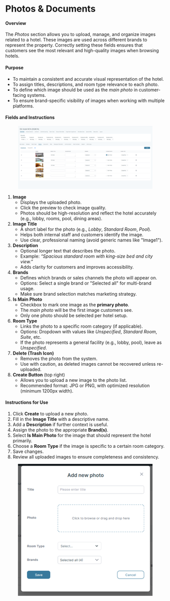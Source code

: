 # Photos & Documents

#### **Overview**

The _Photos_ section allows you to upload, manage, and organize images related to a hotel. These images are used across different brands to represent the property. Correctly setting these fields ensures that customers see the most relevant and high-quality images when browsing hotels.

#### **Purpose**

* To maintain a consistent and accurate visual representation of the hotel.
* To assign titles, descriptions, and room type relevance to each photo.
* To define which image should be used as the _main photo_ in customer-facing systems.
* To ensure brand-specific visibility of images when working with multiple platforms.

#### **Fields and Instructions**

<figure><img src="../../.gitbook/assets/image (3) (1) (1) (1).png" alt=""><figcaption></figcaption></figure>

1. **Image**
   * Displays the uploaded photo.
   * Click the preview to check image quality.
   * Photos should be high-resolution and reflect the hotel accurately (e.g., lobby, rooms, pool, dining areas).
2. **Image Title**
   * A short label for the photo (e.g., _Lobby_, _Standard Room_, _Pool_).
   * Helps both internal staff and customers identify the image.
   * Use clear, professional naming (avoid generic names like "Image1").
3. **Description**
   * Optional longer text that describes the photo.
   * Example: _“Spacious standard room with king-size bed and city view.”_
   * Adds clarity for customers and improves accessibility.
4. **Brands**
   * Defines which brands or sales channels the photo will appear on.
   * Options: Select a single brand or "Selected all" for multi-brand usage.
   * Make sure brand selection matches marketing strategy.
5. **Is Main Photo**
   * Checkbox to mark one image as the **primary photo**.
   * The _main photo_ will be the first image customers see.
   * Only one photo should be selected per hotel setup.
6. **Room Type**
   * Links the photo to a specific room category (if applicable).
   * Options: Dropdown with values like _Unspecified_, _Standard Room_, _Suite_, etc.
   * If the photo represents a general facility (e.g., lobby, pool), leave as _Unspecified_.
7. **Delete (Trash Icon)**
   * Removes the photo from the system.
   * Use with caution, as deleted images cannot be recovered unless re-uploaded.
8. **Create Button** (top right)
   * Allows you to upload a new image to the photo list.
   * Recommended format: JPG or PNG, with optimized resolution (minimum 1200px width).

#### **Instructions for Use**

1. Click **Create** to upload a new photo.
2. Fill in the **Image Title** with a descriptive name.
3. Add a **Description** if further context is useful.
4. Assign the photo to the appropriate **Brand(s)**.
5. Select **Is Main Photo** for the image that should represent the hotel primarily.
6. Choose a **Room Type** if the image is specific to a certain room category.
7. Save changes.
8. Review all uploaded images to ensure completeness and consistency.

<figure><img src="../../.gitbook/assets/image (18) (1) (1) (1) (1) (1) (1) (1) (1) (1) (1) (1) (1) (1).png" alt=""><figcaption></figcaption></figure>
